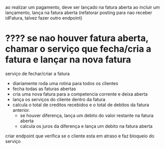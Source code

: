 ao realizar um pagamento, deve ser lançado na fatura aberta
ao incluir um lançamento, lança na fatura aberta (refatorar posting para nao receber idFatura, talvez fazer outro endpoint)

# ???? se nao houver fatura aberta, chamar o serviço que fecha/cria a fatura e lançar na nova fatura

serviço de fechar/criar a fatura
  - diariamente roda uma rotina para todos os clientes
  - fecha todas as faturas abertas
  - cria uma nova fatura para a competencia corrente e deixa aberta
  - lança os serviços do cliente dentro da fatura
  - calcula o total de creditos recebidos e o total de debitos    da fatura anterior.
    - se houver diferença, lança um debito do valor restante na fatura aberta
    - calcula os juros da diferença e lança um debito na fatura aberta


criar endpoint que verifica se o cliente esta em atraso e faz bloqueio do serviço